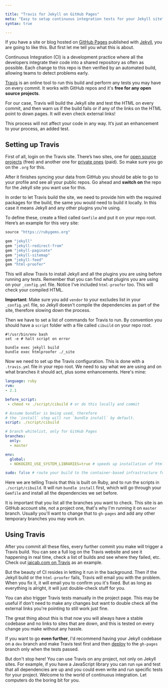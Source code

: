 ```yaml
---

title: "Travis for Jekyll on GitHub Pages"
meta: "Easy to setup continuous integration tests for your Jekyll site"
syntax: true

---
```


If you have a site or blog hosted on [GitHub Pages](https://pages.github.com/) published with [Jekyll](https://jekyllrb.com/), you are going to like this. But first let me tell you what this is about.

Continuous Integration (CI) is a development practice where all the developers integrate their code into a shared repository as often as possible. Each change to this repo is then verified by an automated build, allowing teams to detect problems early. 

[Travis](https://travis-ci.org/) is an online tool to run this build and perform any tests you may have on every commit. It works with GitHub repos and it's **free for any open source projects**.

For our case, Travis will build the Jekyll site and test the HTML on every commit, and then warn us if the build fails or if any of the links on the HTML point to down pages. It will even check external links!

This process will not affect your code in any way. It’s just an enhancement to your process, an added test.


## Setting up Travis 
First of all, login on the Travis site. There’s two sites, one for [open source projects](https://travis-ci.org) (free) and another one for [private ones](https://travis-ci.com) (paid). So make sure you go on the `.org` for this.

After it finishes syncing your data from GitHub you should be able to go to your profile and see all your public repos. Go ahead and **switch on** the repo for the Jekyll site you want use for this.

In order to let Travis build the site, we need to provide him with the required packages for the build, the same you would need to build it locally. 
In this case it means Jekyll and any other plugins you’re using. 

To define these, create a filed called `Gemfile` and put it on your repo root. Here’s an example for this very site:

```ruby
source "https://rubygems.org"

gem "jekyll"
gem "jekyll-redirect-from"
gem "jekyll-paginate"
gem "jekyll-sitemap"
gem "jekyll-feed"
gem "html-proofer"
```

This will allow Travis to install Jekyll and all the plugins you are using before running any tests. Remember that you can find what plugins you are using on your `_config.yml` file. Notice I've included `html-proofer` too. This will check your compiled HTML.

**Important**: Make sure you add `vendor` to your excludes list in your `_config.yml` file, so Jekyll doesn't compile the dependencies as part of the site, therefore slowing down the process.

Then we have to set a list of commands for Travis to run. By convention you should have a `script` folder with a file called `cibuild` on your repo root. 

```
#!/usr/bin/env bash
set -e # halt script on error

bundle exec jekyll build
bundle exec htmlproofer ./_site
```

Now we need to set up the Travis configuration. This is done with a `.travis.yml` file in your repo root. We need to say what we are using and on what branches it should act, plus some enhancements. Here's mine:

```yaml
language: ruby
rvm:
- 2.1

before_script:
 - chmod +x ./script/cibuild # or do this locally and commit

# Assume bundler is being used, therefore
# the `install` step will run `bundle install` by default.
script: ./script/cibuild

# branch whitelist, only for GitHub Pages
branches:
  only:
  - master

env:
  global:
  - NOKOGIRI_USE_SYSTEM_LIBRARIES=true # speeds up installation of html-proofer

sudo: false # route your build to the container-based infrastructure for a faster build
```

Here we are telling Travis that this is built on Ruby, and to run the scripts in `./script/cibuild`. It will run `bundle install` first, which will go through your `Gemfile` and install all the dependencies we set before.

It is important that you list all the branches you want to check. This site is an GitHub account site, not a project one, that's why I'm running it on `master` branch. Usually you'll want to change that to `gh-pages` and add any other temporary branches you may work on.


## Using Travis

After you commit all these files, every further commit you make will trigger a Travis build. You can see a full log on the Travis website and see it happening in real time, check a list of builds and see where they failed, etc. Check out [jaicab.com on Travis](https://travis-ci.org/jaicab/jaicab.github.io) as an example. 

But the beauty of CI resides in letting it run in the background. Then if the Jekyll build or the `html-proofer` fails, Travis will email you with the problem. When you fix it, it will email you to confirm you it's fixed. But as long as everything is alright, it will just double-check stuff for you.

You can also trigger Travis tests manually in the project page. This may be useful if don't need to make any changes but want to double check all the external links you're pointing to still work just fine.

The great thing about this is that now you will always have a stable codebase and no links to sites that are down, and this is tested on every change you make without any hassle. 

If you want to go **even further**, I'd recommend having your Jekyll codebase on a `dev` branch and make Travis test first and then [deploy](https://gist.github.com/domenic/ec8b0fc8ab45f39403dd) to the `gh-pages` branch only when the tests passed.

But don't stop here! You can use Travis on any project, not only on Jekyll sites. For example, if you have a JavaScript library you can run `npm` and test that all dependencies are up and you could even write and run specific tests for your project. Welcome to the world of continuous integration. Let computers do the boring bit for you.



